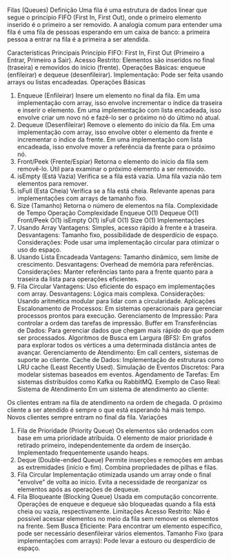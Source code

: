 Filas (Queues)
Definição
Uma fila é uma estrutura de dados linear que segue o princípio FIFO (First In, First Out), onde o primeiro elemento inserido é o primeiro a ser removido. A analogia comum para entender uma fila é uma fila de pessoas esperando em um caixa de banco: a primeira pessoa a entrar na fila é a primeira a ser atendida.

Características Principais
Princípio FIFO: First In, First Out (Primeiro a Entrar, Primeiro a Sair).
Acesso Restrito: Elementos são inseridos no final (traseira) e removidos do início (frente).
Operações Básicas: enqueue (enfileirar) e dequeue (desenfileirar).
Implementação: Pode ser feita usando arrays ou listas encadeadas.
Operações Básicas
1. Enqueue (Enfileirar)
Insere um elemento no final da fila.
Em uma implementação com array, isso envolve incrementar o índice da traseira e inserir o elemento.
Em uma implementação com lista encadeada, isso envolve criar um novo nó e fazê-lo ser o próximo nó do último nó atual.
2. Dequeue (Desenfileirar)
Remove o elemento do início da fila.
Em uma implementação com array, isso envolve obter o elemento da frente e incrementar o índice da frente.
Em uma implementação com lista encadeada, isso envolve mover a referência da frente para o próximo nó.
3. Front/Peek (Frente/Espiar)
Retorna o elemento do início da fila sem removê-lo.
Útil para examinar o próximo elemento a ser removido.
4. isEmpty (Está Vazia)
Verifica se a fila está vazia.
Uma fila vazia não tem elementos para remover.
5. isFull (Está Cheia)
Verifica se a fila está cheia.
Relevante apenas para implementações com arrays de tamanho fixo.
6. Size (Tamanho)
Retorna o número de elementos na fila.
Complexidade de Tempo
Operação	Complexidade
Enqueue	O(1)
Dequeue	O(1)
Front/Peek	O(1)
isEmpty	O(1)
isFull	O(1)
Size	O(1)
Implementações
1. Usando Array
Vantagens: Simples, acesso rápido à frente e à traseira.
Desvantagens: Tamanho fixo, possibilidade de desperdício de espaço.
Considerações: Pode usar uma implementação circular para otimizar o uso do espaço.
2. Usando Lista Encadeada
Vantagens: Tamanho dinâmico, sem limite de crescimento.
Desvantagens: Overhead de memória para referências.
Considerações: Manter referências tanto para a frente quanto para a traseira da lista para operações eficientes.
3. Fila Circular
Vantagens: Uso eficiente do espaço em implementações com array.
Desvantagens: Lógica mais complexa.
Considerações: Usando aritmética modular para lidar com a circularidade.
Aplicações
Escalonamento de Processos: Em sistemas operacionais para gerenciar processos prontos para execução.
Gerenciamento de Impressão: Para controlar a ordem das tarefas de impressão.
Buffer em Transferências de Dados: Para gerenciar dados que chegam mais rápido do que podem ser processados.
Algoritmos de Busca em Largura (BFS): Em grafos para explorar todos os vértices a uma determinada distância antes de avançar.
Gerenciamento de Atendimento: Em call centers, sistemas de suporte ao cliente.
Cache de Dados: Implementação de estruturas como LRU cache (Least Recently Used).
Simulação de Eventos Discretos: Para modelar sistemas baseados em eventos.
Agendamento de Tarefas: Em sistemas distribuídos como Kafka ou RabbitMQ.
Exemplo de Caso Real: Sistema de Atendimento
Em um sistema de atendimento ao cliente:

Os clientes entram na fila de atendimento na ordem de chegada.
O próximo cliente a ser atendido é sempre o que está esperando há mais tempo.
Novos clientes sempre entram no final da fila.
Variações
1. Fila de Prioridade (Priority Queue)
Os elementos são ordenados com base em uma prioridade atribuída.
O elemento de maior prioridade é retirado primeiro, independentemente da ordem de inserção.
Implementado frequentemente usando heaps.
2. Deque (Double-ended Queue)
Permite inserções e remoções em ambas as extremidades (início e fim).
Combina propriedades de pilhas e filas.
3. Fila Circular
Implementação otimizada usando um array onde o final "envolve" de volta ao início.
Evita a necessidade de reorganizar os elementos após as operações de dequeue.
4. Fila Bloqueante (Blocking Queue)
Usada em computação concorrente.
Operações de enqueue e dequeue são bloqueadas quando a fila está cheia ou vazia, respectivamente.
Limitações
Acesso Restrito: Não é possível acessar elementos no meio da fila sem remover os elementos na frente.
Sem Busca Eficiente: Para encontrar um elemento específico, pode ser necessário desenfileirar vários elementos.
Tamanho Fixo (para implementações com arrays): Pode levar a estouro ou desperdício de espaço.
